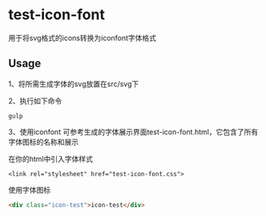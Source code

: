 # test-icon-font
用于将svg格式的icons转换为iconfont字体格式

## Usage
1、将所需生成字体的svg放置在src/svg下

2、执行如下命令
```
gulp
```

3、使用iconfont
可参考生成的字体展示界面test-icon-font.html，它包含了所有字体图标的名称和展示

在你的html中引入字体样式
```
<link rel="stylesheet" href="test-icon-font.css">
```
使用字体图标
```html
<div class="icon-test">icon-test</div>
```
